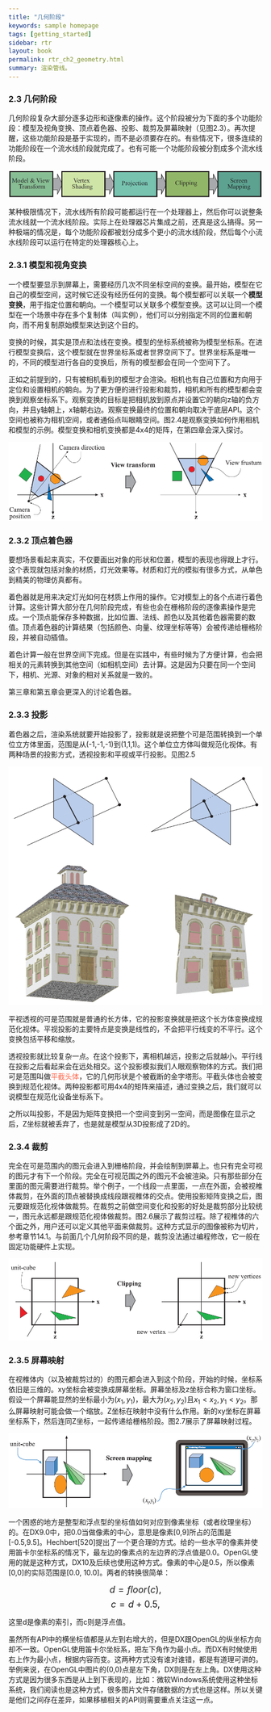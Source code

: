 ```yaml
---
title: "几何阶段"
keywords: sample homepage
tags: [getting_started]
sidebar: rtr
layout: book
permalink: rtr_ch2_geometry.html
summary: 渲染管线。
---
```




### 2.3 几何阶段
几何阶段复杂大部分逐多边形和逐像素的操作。这个阶段被分为下面的多个功能阶段：模型及视角变换、顶点着色器、投影、裁剪及屏幕映射（见图2.3）。再次提醒，这些功能阶段是基于实现的，而不是必须要存在的。有些情况下，很多连续的功能阶段在一个流水线阶段就完成了。也有可能一个功能阶段被分割成多个流水线阶段。

![图2-3](/images/RTR3.02.03.png)

某种极限情况下，流水线所有阶段可能都运行在一个处理器上，然后你可以说整条流水线就一个流水线阶段。实际上在处理器芯片集成之前，还真是这么搞得。另一种极端的情况是，每个功能阶段都被划分成多个更小的流水线阶段，然后每个小流水线阶段可以运行在特定的处理器核心上。

### 2.3.1 模型和视角变换
一个模型要显示到屏幕上，需要经历几次不同坐标空间的变换。最开始，模型在它自己的模型空间，这时候它还没有经历任何的变换。每个模型都可以关联一个**模型变换**，用于指定位置和朝向。一个模型可以关联多个模型变换。这可以让同一个模型在一个场景中存在多个复制体（叫实例），他们可以分别指定不同的位置和朝向，而不用复制原始模型来达到这个目的。

变换的时候，其实是顶点和法线在变换。模型的坐标系统被称为模型坐标系。在进行模型变换后，这个模型就在世界坐标系或者世界空间下了。世界坐标系是唯一的，不同的模型进行各自的变换后，所有的模型都会在同一个空间下了。

正如之前提到的，只有被相机看到的模型才会渲染。相机也有自己位置和方向用于定位和设置相机的朝向。为了更方便的进行投影和裁剪，相机和所有的模型都会变换到观察坐标系下。观察变换的目标是把相机放到原点并设置它的朝向z轴的负方向，并且y轴朝上，x轴朝右边。观察变换最终的位置和朝向取决于底层API。这个空间也被称为相机空间，或者通俗点叫眼睛空间。图2.4是观察变换如何作用相机和模型的示例。模型变换和相机变换都是4x4的矩阵，在第四章会深入探讨。

![图2-4](/images/RTR3.02.04.png)


### 2.3.2 顶点着色器
要想场景看起来真实，不仅要画出对象的形状和位置，模型的表现也得跟上才行。这个表现就包括对象的材质，灯光效果等。材质和灯光的模拟有很多方式，从单色到精美的物理仿真都有。

着色器就是用来决定灯光如何在材质上作用的操作。它对模型上的各个点进行着色计算。这些计算大部分在几何阶段完成，有些也会在栅格阶段的逐像素操作是完成。一个顶点能保存多种数据，比如位置、法线、颜色以及其他着色器需要的数值。顶点着色器的计算结果（包括颜色、向量、纹理坐标等等）会被传递给栅格阶段，并被自动插值。

着色计算一般在世界空间下完成。但是在实践中，有些时候为了方便计算，也会把相关的元素转换到其他空间（如相机空间）去计算。这是因为只要在同一个空间下，相机、光源、对象的相对关系就是一致的。

第三章和第五章会更深入的讨论着色器。


### 2.3.3 投影
着色器之后，渲染系统就要开始投影了，投影就是说把整个可是范围转换到一个单位立方体里面，范围是从(-1,-1,-1)到(1,1,1)。这个单位立方体叫做规范化视体。有两种场景的投影方式，透视投影和平视或平行投影。见图2.5

![图2-5](/images/RTR3.02.05.png)

平视透视的可是范围就是普通的长方体，它的投影变换就是把这个长方体变换成规范化视体。平视投影的主要特点是变换是线性的，不会把平行线变的不平行。这个变换包括平移和缩放。

透视投影就比较复杂一点。在这个投影下，离相机越远，投影之后就越小。平行线在投影之后看起来会在远处相交。这个投影模拟我们人眼观察物体的方式。我们把可是范围叫做<font color="tomato">平截头体</font>，它的几何形状是个被截断的金字塔形。平截头体也会被变换到规范化视体。两种投影都可用4x4的矩阵来描述，通过变换之后，我们就可以说模型在规范化设备坐标系下。

之所以叫投影，不是因为矩阵变换把一个空间变到另一空间，而是图像在显示之后，Z坐标就被丢弃了，也是就是模型从3D投影成了2D的。

### 2.3.4 裁剪
完全在可是范围内的图元会进入到栅格阶段，并会绘制到屏幕上。也只有完全可视的图元才有下一个阶段。完全在可视范围之外的图元不会被渲染。只有那些部分在里面的图元需要进行裁剪。举个例子，一个线段一点里面，一点在外面，会被视椎体裁剪，在外面的顶点被替换成线段跟视椎体的交点。使用投影矩阵变换之后，图元要跟规范化视体做裁剪。在裁剪之前做空间变化和投影的好处是裁剪部分比较统一，图元永远都是跟规范化视体做裁剪。图2.6展示了裁剪过程。除了视椎体的六个面之外，用户还可以定义其他平面来做裁剪。这种方式显示的图像被称为切片，参考章节14.1。与前面几个几何阶段不同的是，裁剪没法通过编程修改，它一般在固定功能硬件上实现。

![图2-6](/images/RTR3.02.06.png)


### 2.3.5 屏幕映射
在视椎体内（以及被裁剪过的）的图元都会进入到这个阶段，开始的时候，坐标系依旧是三维的。xy坐标会被变换成屏幕坐标。屏幕坐标及z坐标合称为窗口坐标。假设一个屏幕能显然的坐标最小为$(x_1,y_1)$，最大为$(x_2,y_2)$且$x_1 \lt x_2, y_1 \lt y_2$。那么屏幕映射可能会做一个缩放。Z坐标在映射中没有什么作用。新的xy坐标在屏幕坐标系下，然后连同Z坐标，一起传递给栅格阶段。图2.7展示了屏幕映射过程。

![图2-7](/images/RTR3.02.07.png)

一个困惑的地方是整型和浮点型的坐标值如何对应到像素坐标（或者纹理坐标）的。在DX9.0中，把0.0当做像素的中心，意思是像素[0,9]所占的范围是[-0.5,9.5]。Hechbert[520]提出了一个更合理的方式。给的一些水平的像素并使用笛卡尔坐标系的情况下，最左边的像素点的左边界的浮点值是0.0。OpenGL使用的就是这种方式，DX10及后续也使用这种方式。像素的中心是0.5，所以像素[0,0]的实际范围是[0.0, 10.0]。两者的转换很简单：

<font size="4">$$
d = floor(c), \tag{2.1} 
$$</font>
<font size="4">$$
c = d + 0.5,  \tag{2.2} 
$$</font>

这里d是像素的索引，而c则是浮点值。

虽然所有API中的横坐标值都是从左到右增大的，但是DX跟OpenGL的纵坐标方向却不一致。OpenGL使用笛卡尔坐标系，把左下角作为最小点。而DX有时候使用右上作为最小点，根据内容而变。这两种方式没有谁对谁错，都是有道理可讲的。举例来说，在OpenGL中图片的(0,0)点是左下角，DX则是在左上角。DX使用这种方式是因为很多东西是从上到下表现的，比如：微软Windows系统使用这种坐标系统，我们阅读也是这种方式，很多图片文件存储数据的方式也是这样。所以关键是他们之间存在差异，如果移植相关的API则需要重点关注这一点。






